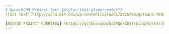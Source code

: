 ```yaml
---
# Sana PCHR Project text {style="text-align:center"}
![alt text](http://sana.mit.edu/wp-content/uploads/2015/03/getsana-700x300.png "Logo Title Text 1")

[ACCESS PROJECT OVERVIEW] (https://github.com/hst936/2017/blob/master/B_PCHR/01_projectscope.md)
---
```

